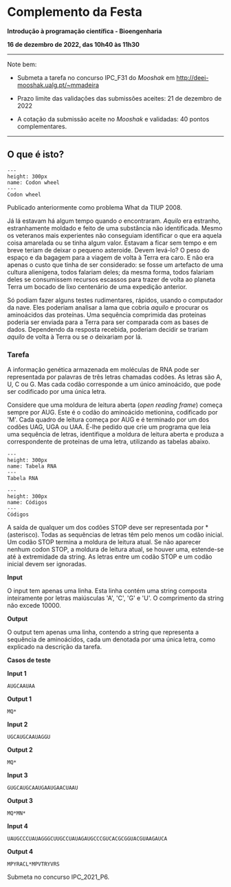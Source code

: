 # Complemento da Festa

**Introdução à programação científica - Bioengenharia**

**16 de dezembro de 2022, das 10h40 às 11h30**

<hr>
Note bem:

+ Submeta a tarefa no concurso IPC_F31 do *Mooshak* em http://deei-mooshak.ualg.pt/~mmadeira

+ Prazo limite das validações das submissões aceites: 21 de dezembro de 2022
+ A cotação da submissão aceite no *Mooshak* e validadas: 40 pontos complementares.
<hr>



## O que é isto?



```{figure} ./figures/Roda.jpg
---
height: 300px
name: Codon wheel
---
Codon wheel
```

Publicado anteriormente como problema What da TIUP 2008.


Já lá estavam há algum tempo quando *o* encontraram. *Aquilo* era estranho, estranhamente moldado e feito de uma substância não identificada. Mesmo os veteranos mais experientes não conseguiam identificar o que era aquela coisa amarelada ou se tinha algum valor. Estavam a ficar sem tempo e em breve teriam de deixar o pequeno asteroide. Devem levá-lo? O peso do espaço e da bagagem para a viagem de volta à Terra era caro. E não era apenas o custo que tinha de ser considerado: se fosse um artefacto de uma cultura alienígena, todos falariam deles; da mesma forma, todos falariam deles se consumissem recursos escassos para trazer de volta ao planeta Terra um bocado de lixo centenário de uma expedição anterior. 

Só podiam fazer alguns testes rudimentares, rápidos, usando o computador da nave. Eles poderiam analisar a lama que cobria *aquilo* e procurar os aminoácidos das proteínas. Uma sequência comprimida das proteínas poderia ser enviada para a Terra para ser comparada com as bases de dados. Dependendo da resposta recebida, poderiam decidir se trariam *aquilo* de volta à Terra ou se *o* deixariam por lá.


### Tarefa 

A informação genética armazenada em moléculas de RNA pode ser representada por palavras de três letras chamadas codões. As letras são A, U, C ou G. Mas cada codão corresponde a um único aminoácido, que pode ser codificado por uma única letra. 

Considere que uma moldura de leitura aberta (*open reading frame*) começa sempre por AUG. Este é o codão do aminoácido metionina, codificado por 'M'. Cada quadro de leitura começa por AUG e é terminado por um dos codões UAG, UGA ou UAA. 
É-lhe pedido que crie um programa que leia uma sequência de letras, identifique a moldura de leitura aberta e produza a correspondente de proteínas de uma letra, utilizando as tabelas abaixo.


```{figure} ./figures/TabelaRNA.jpg
---
height: 300px
name: Tabela RNA
---
Tabela RNA
```


```{figure} ./figures/Cod3para1.jpg
---
height: 300px
name: Códigos
---
Códigos
```


A saída de qualquer um dos codões STOP deve ser representada por *(asterisco).
Todas as sequências de letras têm pelo menos um codão inicial. Um codão STOP termina a moldura de leitura atual. Se não aparecer nenhum codon STOP, a moldura de leitura atual, se houver uma, estende-se até à extremidade da string. As letras entre um codão STOP e um codão inicial devem ser ignoradas.


**Input**

O input tem apenas uma linha. Esta linha contém uma string composta inteiramente por letras maiúsculas 'A', 'C', 'G' e 'U'. O comprimento da string não excede 10000.

**Output**

O output tem apenas uma linha, contendo a string que representa a sequência de aminoácidos, cada um denotada por uma única letra, como explicado na descrição da tarefa.


**Casos de teste**

**Input 1**

```
AUGCAAUAA
```

**Output 1**

```
MQ*
```

**Input 2**

```
UGCAUGCAAUAGGU
```

**Output 2**

```
MQ*
```

**Input 3**

```
GUGCAUGCAAUGAAUGAACUAAU
```

**Output 3**

```
MQ*MN*
```

**Input 4**

```
UAUGCCCUAUAGGGCUUGCCUAUAGAUGCCCGUCACGCGGUACGUAAGAUCA
```

**Output 4**

```
MPYRACL*MPVTRYVRS
```



Submeta no concurso IPC_2021_P6.
